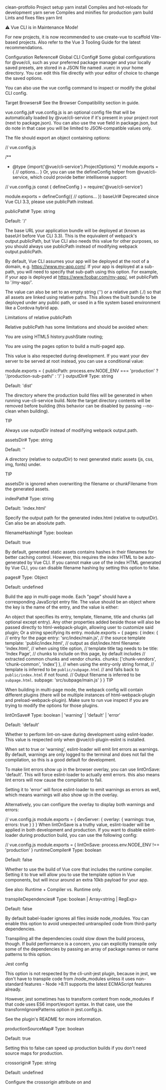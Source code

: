 clean-protfolio
Project setup
yarn install
Compiles and hot-reloads for development
yarn serve
Compiles and minifies for production
yarn build
Lints and fixes files
yarn lint

⚠️ Vue CLI is in Maintenance Mode!

For new projects, it is now recommended to use create-vue to scaffold Vite-based projects. Also refer to the Vue 3 Tooling Guide for the latest recommendations.

Configuration Reference#
Global CLI Config#
Some global configurations for @vue/cli, such as your preferred package manager and your locally saved presets, are stored in a JSON file named .vuerc in your home directory. You can edit this file directly with your editor of choice to change the saved options.

You can also use the vue config command to inspect or modify the global CLI config.

Target Browsers#
See the Browser Compatibility section in guide.

vue.config.js#
vue.config.js is an optional config file that will be automatically loaded by @vue/cli-service if it's present in your project root (next to package.json). You can also use the vue field in package.json, but do note in that case you will be limited to JSON-compatible values only.

The file should export an object containing options:

// vue.config.js

/**
 * @type {import('@vue/cli-service').ProjectOptions}
 */
module.exports = {
  // options...
}
Or, you can use the defineConfig helper from @vue/cli-service, which could provide better intellisense support:

// vue.config.js
const { defineConfig } = require('@vue/cli-service')

module.exports = defineConfig({
  // options...
})
baseUrl#
Deprecated since Vue CLI 3.3, please use publicPath instead.

publicPath#
Type: string

Default: '/'

The base URL your application bundle will be deployed at (known as baseUrl before Vue CLI 3.3). This is the equivalent of webpack's output.publicPath, but Vue CLI also needs this value for other purposes, so you should always use publicPath instead of modifying webpack output.publicPath.

By default, Vue CLI assumes your app will be deployed at the root of a domain, e.g. https://www.my-app.com/. If your app is deployed at a sub-path, you will need to specify that sub-path using this option. For example, if your app is deployed at https://www.foobar.com/my-app/, set publicPath to '/my-app/'.

The value can also be set to an empty string ('') or a relative path (./) so that all assets are linked using relative paths. This allows the built bundle to be deployed under any public path, or used in a file system based environment like a Cordova hybrid app.

Limitations of relative publicPath

Relative publicPath has some limitations and should be avoided when:

You are using HTML5 history.pushState routing;

You are using the pages option to build a multi-paged app.

This value is also respected during development. If you want your dev server to be served at root instead, you can use a conditional value:

module.exports = {
  publicPath: process.env.NODE_ENV === 'production'
    ? '/production-sub-path/'
    : '/'
}
outputDir#
Type: string

Default: 'dist'

The directory where the production build files will be generated in when running vue-cli-service build. Note the target directory contents will be removed before building (this behavior can be disabled by passing --no-clean when building).

TIP

Always use outputDir instead of modifying webpack output.path.

assetsDir#
Type: string

Default: ''

A directory (relative to outputDir) to nest generated static assets (js, css, img, fonts) under.

TIP

assetsDir is ignored when overwriting the filename or chunkFilename from the generated assets.

indexPath#
Type: string

Default: 'index.html'

Specify the output path for the generated index.html (relative to outputDir). Can also be an absolute path.

filenameHashing#
Type: boolean

Default: true

By default, generated static assets contains hashes in their filenames for better caching control. However, this requires the index HTML to be auto-generated by Vue CLI. If you cannot make use of the index HTML generated by Vue CLI, you can disable filename hashing by setting this option to false.

pages#
Type: Object

Default: undefined

Build the app in multi-page mode. Each "page" should have a corresponding JavaScript entry file. The value should be an object where the key is the name of the entry, and the value is either:

An object that specifies its entry, template, filename, title and chunks (all optional except entry). Any other properties added beside those will also be passed directly to html-webpack-plugin, allowing user to customize said plugin;
Or a string specifying its entry.
module.exports = {
  pages: {
    index: {
      // entry for the page
      entry: 'src/index/main.js',
      // the source template
      template: 'public/index.html',
      // output as dist/index.html
      filename: 'index.html',
      // when using title option,
      // template title tag needs to be <title><%= htmlWebpackPlugin.options.title %></title>
      title: 'Index Page',
      // chunks to include on this page, by default includes
      // extracted common chunks and vendor chunks.
      chunks: ['chunk-vendors', 'chunk-common', 'index']
    },
    // when using the entry-only string format,
    // template is inferred to be `public/subpage.html`
    // and falls back to `public/index.html` if not found.
    // Output filename is inferred to be `subpage.html`.
    subpage: 'src/subpage/main.js'
  }
}
TIP

When building in multi-page mode, the webpack config will contain different plugins (there will be multiple instances of html-webpack-plugin and preload-webpack-plugin). Make sure to run vue inspect if you are trying to modify the options for those plugins.

lintOnSave#
Type: boolean | 'warning' | 'default' | 'error'

Default: 'default'

Whether to perform lint-on-save during development using eslint-loader. This value is respected only when @vue/cli-plugin-eslint is installed.

When set to true or 'warning', eslint-loader will emit lint errors as warnings. By default, warnings are only logged to the terminal and does not fail the compilation, so this is a good default for development.

To make lint errors show up in the browser overlay, you can use lintOnSave: 'default'. This will force eslint-loader to actually emit errors. this also means lint errors will now cause the compilation to fail.

Setting it to 'error' will force eslint-loader to emit warnings as errors as well, which means warnings will also show up in the overlay.

Alternatively, you can configure the overlay to display both warnings and errors:

// vue.config.js
module.exports = {
  devServer: {
    overlay: {
      warnings: true,
      errors: true
    }
  }
}
When lintOnSave is a truthy value, eslint-loader will be applied in both development and production. If you want to disable eslint-loader during production build, you can use the following config:

// vue.config.js
module.exports = {
  lintOnSave: process.env.NODE_ENV !== 'production'
}
runtimeCompiler#
Type: boolean

Default: false

Whether to use the build of Vue core that includes the runtime compiler. Setting it to true will allow you to use the template option in Vue components, but will incur around an extra 10kb payload for your app.

See also: Runtime + Compiler vs. Runtime only.

transpileDependencies#
Type: boolean | Array<string | RegExp>

Default: false

By default babel-loader ignores all files inside node_modules. You can enable this option to avoid unexpected untranspiled code from third-party dependencies.

Transpiling all the dependencies could slow down the build process, though. If build performance is a concern, you can explicitly transpile only some of the dependencies by passing an array of package names or name patterns to this option.

Jest config

This option is not respected by the cli-unit-jest plugin, because in jest, we don't have to transpile code from /node_modules unless it uses non-standard features - Node >8.11 supports the latest ECMAScript features already.

However, jest sometimes has to transform content from node_modules if that code uses ES6 import/export syntax. In that case, use the transformIgnorePatterns option in jest.config.js.

See the plugin's README for more information.

productionSourceMap#
Type: boolean

Default: true

Setting this to false can speed up production builds if you don't need source maps for production.

crossorigin#
Type: string

Default: undefined

Configure the crossorigin attribute on <link rel="stylesheet"> and <script> tags in generated HTML.

Note that this only affects tags injected by html-webpack-plugin - tags directly added in the source template (public/index.html) are not affected.

See also: CORS settings attributes

integrity#
Type: boolean

Default: false

Set to true to enable Subresource Integrity (SRI) on <link rel="stylesheet"> and <script> tags in generated HTML. If you are hosting your built files on a CDN, it is a good idea to enable this for additional security.

Note that this only affects tags injected by html-webpack-plugin - tags directly added in the source template (public/index.html) are not affected.

Also, when SRI is enabled, preload resource hints are disabled due to a bug in Chrome which causes the resources to be downloaded twice.

configureWebpack#
Type: Object | Function

If the value is an Object, it will be merged into the final config using webpack-merge.

If the value is a function, it will receive the resolved config as the argument. The function can either mutate the config and return nothing, OR return a cloned or merged version of the config.

See also: Working with Webpack > Simple Configuration

chainWebpack#
Type: Function

A function that will receive an instance of ChainableConfig powered by webpack-chain. Allows for more fine-grained modification of the internal webpack config.

See also: Working with Webpack > Chaining

css.modules#
css.requireModuleExtension#
Both removed in v5, see Working with CSS > CSS Modules for guidance on how to treat all style imports as CSS Modules.

css.extract#
Type: boolean | Object

Default: true in production, false in development

Whether to extract CSS in your components into a standalone CSS file (instead of inlined in JavaScript and injected dynamically).

This is always disabled when building as web components (styles are inlined and injected into shadowRoot).

When building as a library, you can also set this to false to avoid your users having to import the CSS themselves.

Extracting CSS is disabled by default in development mode since it is incompatible with CSS hot reloading. However, you can still enforce extraction in all cases by explicitly setting the value to true.

Instead of a true, you can also pass an object of options for the mini-css-extract-plugin if you want to further configure what this plugin does exactly.

css.sourceMap#
Type: boolean

Default: false

Whether to enable source maps for CSS. Setting this to true may affect build performance.

css.loaderOptions#
Type: Object

Default: {}

Pass options to CSS-related loaders. For example:

module.exports = {
  css: {
    loaderOptions: {
      css: {
        // options here will be passed to css-loader
      },
      postcss: {
        // options here will be passed to postcss-loader
      }
    }
  }
}
Supported loaders are:

css-loader
postcss-loader
sass-loader
less-loader
stylus-loader
It's also possible to target scss syntax separately from sass, with the scss option.

See also: Passing Options to Pre-Processor Loaders

TIP

This is preferred over manually tapping into specific loaders using chainWebpack, because these options need to be applied in multiple locations where the corresponding loader is used.

devServer#
Type: Object

All options for webpack-dev-server are supported. Note that:

Some values like host, port and https may be overwritten by command line flags.

Some values like publicPath and historyApiFallback should not be modified as they need to be synchronized with publicPath for the dev server to function properly.

devServer.proxy#
Type: string | Object

If your frontend app and the backend API server are not running on the same host, you will need to proxy API requests to the API server during development. This is configurable via the devServer.proxy option in vue.config.js.

devServer.proxy can be a string pointing to the development API server:

module.exports = {
  devServer: {
    proxy: 'http://localhost:4000'
  }
}
This will tell the dev server to proxy any unknown requests (requests that did not match a static file) to http://localhost:4000.

WARNING

When devServer.proxy is set to a string, only XHR requests will be proxied. If you want to test an API URL, don't open it in the browser, use an API tool like Postman instead.

If you want to have more control over the proxy behavior, you can also use an object with path: options pairs. Consult http-proxy-middleware for full options:

module.exports = {
  devServer: {
    proxy: {
      '^/api': {
        target: '<url>',
        ws: true,
        changeOrigin: true
      },
      '^/foo': {
        target: '<other_url>'
      }
    }
  }
}
devServer.inline#
Type: boolean

Default: true

Toggle between the dev-server's two different modes. See devServer.inline for more details. Note that:

To use the iframe mode no additional configuration is needed. Just navigate the browser to http://<host>:<port>/webpack-dev-server/<path> to debug your app. A notification bar with messages will appear at the top of your app.
To use the inline mode, just navigate to http://<host>:<port>/<path> to debug your app. The build messages will appear in the browser console.
parallel#
Type: boolean | number

Default: require('os').cpus().length > 1

Whether to use thread-loader for Babel or TypeScript transpilation. This is enabled for production builds when the system has more than 1 CPU cores. Passing a number will define the amount of workers used.

WARNING

Do not use parallel in combination with non-serializable loader options, such as regexes, dates and functions. These options would not be passed correctly to the respective loaders which may lead to unexpected errors.

pwa#
Type: Object

Pass options to the PWA Plugin.

pluginOptions#
Type: Object

This is an object that doesn't go through any schema validation, so it can be used to pass arbitrary options to 3rd party plugins. For example:

module.exports = {
  pluginOptions: {
    foo: {
      // plugins can access these options as
      // `options.pluginOptions.foo`.
    }
  }
}
Babel#
Babel can be configured via babel.config.js.

TIP

Vue CLI uses babel.config.js which is a new config format in Babel 7. Unlike .babelrc or the babel field in package.json, this config file does not use a file-location based resolution, and is applied consistently to any file under project root, including dependencies inside node_modules. It is recommended to always use babel.config.js instead of other formats in Vue CLI projects.

All Vue CLI apps use @vue/babel-preset-app, which includes babel-preset-env, JSX support and optimized configuration for minimal bundle size overhead. See its docs for details and preset options.

Also see the Polyfills section in guide.

ESLint#
ESLint can be configured via .eslintrc or eslintConfig field in package.json.

See @vue/cli-plugin-eslint for more details.

TypeScript#
TypeScript can be configured via tsconfig.json.

See @vue/cli-plugin-typescript for more details.

Unit Testing#
Jest#
See @vue/cli-plugin-unit-jest for more details.

Mocha (via mocha-webpack)#
See @vue/cli-plugin-unit-mocha for more details.

E2E Testing#
Cypress#
See @vue/cli-plugin-e2e-cypress for more details.

Nightwatch#
See @vue/cli-plugin-e2e-nightwatch for more details.

WebdriverIO#
See @vue/cli-plugin-e2e-webdriverio for more details.
